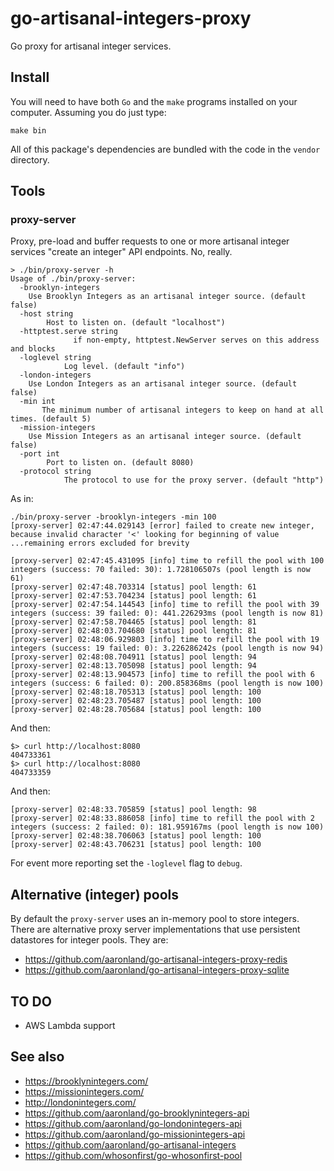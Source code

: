 # go-artisanal-integers-proxy

Go proxy for artisanal integer services.

## Install

You will need to have both `Go` and the `make` programs installed on your computer. Assuming you do just type:

```
make bin
```

All of this package's dependencies are bundled with the code in the `vendor` directory.

## Tools

### proxy-server

Proxy, pre-load and buffer requests to one or more artisanal integer services "create an integer" API endpoints. No, really.

```
> ./bin/proxy-server -h
Usage of ./bin/proxy-server:
  -brooklyn-integers
	Use Brooklyn Integers as an artisanal integer source. (default false)
  -host string
    	Host to listen on. (default "localhost")
  -httptest.serve string
    		  if non-empty, httptest.NewServer serves on this address and blocks
  -loglevel string
    	    Log level. (default "info")
  -london-integers
	Use London Integers as an artisanal integer source. (default false)
  -min int
       The minimum number of artisanal integers to keep on hand at all times. (default 5)
  -mission-integers
	Use Mission Integers as an artisanal integer source. (default false)
  -port int
    	Port to listen on. (default 8080)
  -protocol string
    	    The protocol to use for the proxy server. (default "http")
```

As in:

```
./bin/proxy-server -brooklyn-integers -min 100
[proxy-server] 02:47:44.029143 [error] failed to create new integer, because invalid character '<' looking for beginning of value
...remaining errors excluded for brevity

[proxy-server] 02:47:45.431095 [info] time to refill the pool with 100 integers (success: 70 failed: 30): 1.728106507s (pool length is now 61)
[proxy-server] 02:47:48.703314 [status] pool length: 61
[proxy-server] 02:47:53.704234 [status] pool length: 61
[proxy-server] 02:47:54.144543 [info] time to refill the pool with 39 integers (success: 39 failed: 0): 441.226293ms (pool length is now 81)
[proxy-server] 02:47:58.704465 [status] pool length: 81
[proxy-server] 02:48:03.704680 [status] pool length: 81
[proxy-server] 02:48:06.929803 [info] time to refill the pool with 19 integers (success: 19 failed: 0): 3.226286242s (pool length is now 94)
[proxy-server] 02:48:08.704911 [status] pool length: 94
[proxy-server] 02:48:13.705098 [status] pool length: 94
[proxy-server] 02:48:13.904573 [info] time to refill the pool with 6 integers (success: 6 failed: 0): 200.858368ms (pool length is now 100)
[proxy-server] 02:48:18.705313 [status] pool length: 100
[proxy-server] 02:48:23.705487 [status] pool length: 100
[proxy-server] 02:48:28.705684 [status] pool length: 100
```

And then:

```
$> curl http://localhost:8080
404733361
$> curl http://localhost:8080
404733359
```

And then:

```
[proxy-server] 02:48:33.705859 [status] pool length: 98
[proxy-server] 02:48:33.886058 [info] time to refill the pool with 2 integers (success: 2 failed: 0): 181.959167ms (pool length is now 100)
[proxy-server] 02:48:38.706063 [status] pool length: 100
[proxy-server] 02:48:43.706231 [status] pool length: 100
```

For event more reporting set the `-loglevel` flag to `debug`.

## Alternative (integer) pools

By default the `proxy-server` uses an in-memory pool to store integers. There are alternative proxy server implementations that use persistent datastores for integer pools. They are:

* https://github.com/aaronland/go-artisanal-integers-proxy-redis
* https://github.com/aaronland/go-artisanal-integers-proxy-sqlite

## TO DO

* AWS Lambda support

## See also

* https://brooklynintegers.com/
* https://missionintegers.com/
* http://londonintegers.com/
* https://github.com/aaronland/go-brooklynintegers-api
* https://github.com/aaronland/go-londonintegers-api
* https://github.com/aaronland/go-missionintegers-api
* https://github.com/aaronland/go-artisanal-integers
* https://github.com/whosonfirst/go-whosonfirst-pool
